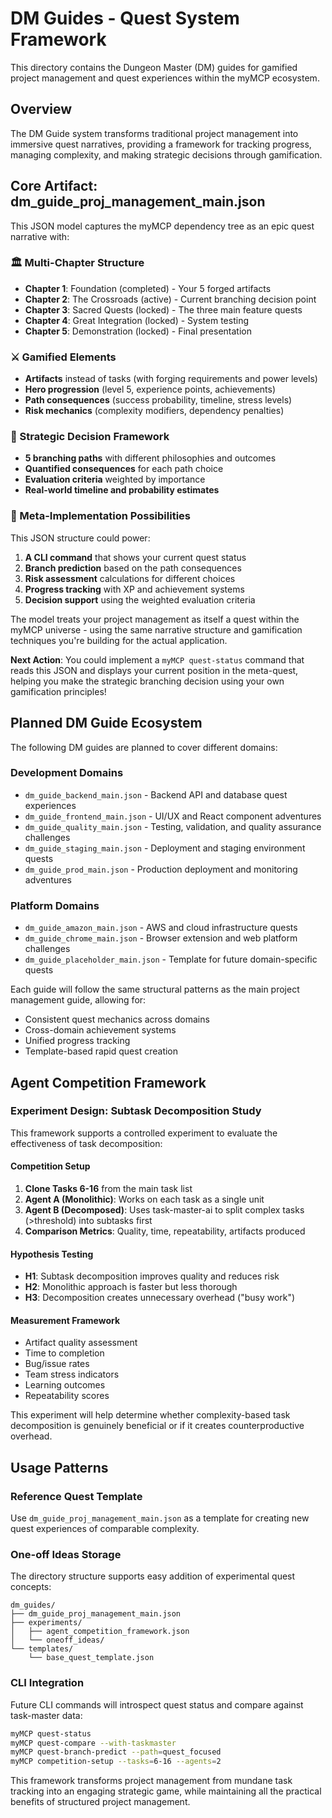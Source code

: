 # DM Guides - Quest System Framework

This directory contains the Dungeon Master (DM) guides for gamified project management and quest experiences within the myMCP ecosystem.

## Overview

The DM Guide system transforms traditional project management into immersive quest narratives, providing a framework for tracking progress, managing complexity, and making strategic decisions through gamification.

## Core Artifact: dm_guide_proj_management_main.json

This JSON model captures the myMCP dependency tree as an epic quest narrative with:

### **🏛️ Multi-Chapter Structure**
- **Chapter 1**: Foundation (completed) - Your 5 forged artifacts
- **Chapter 2**: The Crossroads (active) - Current branching decision point
- **Chapter 3**: Sacred Quests (locked) - The three main feature quests
- **Chapter 4**: Great Integration (locked) - System testing
- **Chapter 5**: Demonstration (locked) - Final presentation

### **⚔️ Gamified Elements**
- **Artifacts** instead of tasks (with forging requirements and power levels)
- **Hero progression** (level 5, experience points, achievements)
- **Path consequences** (success probability, timeline, stress levels)
- **Risk mechanics** (complexity modifiers, dependency penalties)

### **🎯 Strategic Decision Framework**
- **5 branching paths** with different philosophies and outcomes
- **Quantified consequences** for each path choice
- **Evaluation criteria** weighted by importance
- **Real-world timeline and probability estimates**

### **🔄 Meta-Implementation Possibilities**

This JSON structure could power:

1. **A CLI command** that shows your current quest status
2. **Branch prediction** based on the path consequences
3. **Risk assessment** calculations for different choices
4. **Progress tracking** with XP and achievement systems
5. **Decision support** using the weighted evaluation criteria

The model treats your project management as itself a quest within the myMCP universe - using the same narrative structure and gamification techniques you're building for the actual application.

**Next Action**: You could implement a `myMCP quest-status` command that reads this JSON and displays your current position in the meta-quest, helping you make the strategic branching decision using your own gamification principles!

## Planned DM Guide Ecosystem

The following DM guides are planned to cover different domains:

### **Development Domains**
- `dm_guide_backend_main.json` - Backend API and database quest experiences
- `dm_guide_frontend_main.json` - UI/UX and React component adventures
- `dm_guide_quality_main.json` - Testing, validation, and quality assurance challenges
- `dm_guide_staging_main.json` - Deployment and staging environment quests
- `dm_guide_prod_main.json` - Production deployment and monitoring adventures

### **Platform Domains**
- `dm_guide_amazon_main.json` - AWS and cloud infrastructure quests
- `dm_guide_chrome_main.json` - Browser extension and web platform challenges
- `dm_guide_placeholder_main.json` - Template for future domain-specific quests

Each guide will follow the same structural patterns as the main project management guide, allowing for:
- Consistent quest mechanics across domains
- Cross-domain achievement systems
- Unified progress tracking
- Template-based rapid quest creation

## Agent Competition Framework

### **Experiment Design: Subtask Decomposition Study**

This framework supports a controlled experiment to evaluate the effectiveness of task decomposition:

#### **Competition Setup**
1. **Clone Tasks 6-16** from the main task list
2. **Agent A (Monolithic)**: Works on each task as a single unit
3. **Agent B (Decomposed)**: Uses task-master-ai to split complex tasks (>threshold) into subtasks first
4. **Comparison Metrics**: Quality, time, repeatability, artifacts produced

#### **Hypothesis Testing**
- **H1**: Subtask decomposition improves quality and reduces risk
- **H2**: Monolithic approach is faster but less thorough
- **H3**: Decomposition creates unnecessary overhead ("busy work")

#### **Measurement Framework**
- Artifact quality assessment
- Time to completion
- Bug/issue rates
- Team stress indicators
- Learning outcomes
- Repeatability scores

This experiment will help determine whether complexity-based task decomposition is genuinely beneficial or if it creates counterproductive overhead.

## Usage Patterns

### **Reference Quest Template**
Use `dm_guide_proj_management_main.json` as a template for creating new quest experiences of comparable complexity.

### **One-off Ideas Storage**
The directory structure supports easy addition of experimental quest concepts:
```
dm_guides/
├── dm_guide_proj_management_main.json
├── experiments/
│   ├── agent_competition_framework.json
│   └── oneoff_ideas/
└── templates/
    └── base_quest_template.json
```

### **CLI Integration**
Future CLI commands will introspect quest status and compare against task-master data:
```bash
myMCP quest-status
myMCP quest-compare --with-taskmaster
myMCP quest-branch-predict --path=quest_focused
myMCP competition-setup --tasks=6-16 --agents=2
```

This framework transforms project management from mundane task tracking into an engaging strategic game, while maintaining all the practical benefits of structured project management.
